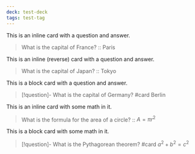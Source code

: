 ```yaml
---
deck: test-deck
tags: test-tag
---
```


This is an inline card with a question and answer.
>What is the capital of France? :: Paris

This is an inline (reverse) card with a question and answer.
>What is the capital of Japan? :: Tokyo

This is a block card with a question and answer.
>[!question]- What is the capital of Germany? #card
> Berlin

This is an inline card with some math in it.
>What is the formula for the area of a circle? :: $A = \pi r^2$

This is a block card with some math in it.
>[!question]- What is the Pythagorean theorem? #card
> $a^2 + b^2 = c^2$
